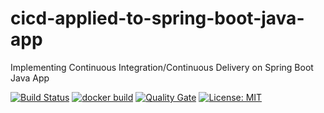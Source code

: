 # cicd-applied-to-spring-boot-java-app
Implementing Continuous Integration/Continuous Delivery on Spring Boot Java App

[![Build Status](https://travis-ci.com/beo1975/cicd-applied-to-spring-boot-java-app.svg)](https://travis-ci.com/beo1975/cicd-applied-to-spring-boot-java-app)
[![docker build](https://img.shields.io/docker/cloud/build/beo1975/cicd-applied-to-spring-boot-java-app)](https://cloud.docker.com/u/beo1975/repository/docker/beo1975/cicd-applied-to-spring-boot-java-app)
[![Quality Gate](https://sonarcloud.io/api/project_badges/measure?project=com.benito:cicd-applied-to-spring-boot-java-app&metric=alert_status)](https://sonarcloud.io/dashboard/index/com.benito:cicd-applied-to-spring-boot-java-app)
[![License: MIT](https://img.shields.io/badge/License-MIT-yellow.svg)](https://opensource.org/licenses/MIT)
